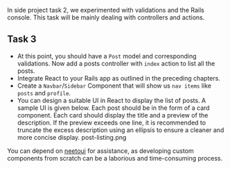 In side project task 2, we experimented with validations and the Rails console.
This task will be mainly dealing with controllers and actions.

## Task 3

- At this point, you should have a `Post` model and corresponding validations.
  Now add a posts controller with `index` action to list all the posts.
- Integrate React to your Rails app as outlined in the preceding chapters.
- Create a `Navbar`/`Sidebar` Component that will show us `nav items` like
  `posts` and `profile`.
- You can design a suitable UI in React to display the list of posts. A sample
  UI is given below. Each post should be in the form of a card component. Each
  card should display the title and a preview of the description. If the preview
  exceeds one line, it is recommended to truncate the excess description using
  an ellipsis to ensure a cleaner and more concise display.
  <image>post-listing.png</image>

You can depend on
[neetoui](https://neeto-ui.neeto.com/?path=/story/welcome--page) for assistance,
as developing custom components from scratch can be a laborious and
time-consuming process.
